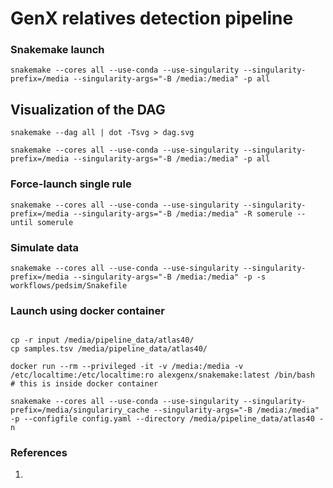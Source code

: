 # GenX relatives detection pipeline

### Snakemake launch

    snakemake --cores all --use-conda --use-singularity --singularity-prefix=/media --singularity-args="-B /media:/media" -p all

## Visualization of the DAG

    snakemake --dag all | dot -Tsvg > dag.svg

```shell script
snakemake --cores all --use-conda --use-singularity --singularity-prefix=/media --singularity-args="-B /media:/media" -p all
```

### Force-launch single rule

```shell script
snakemake --cores all --use-conda --use-singularity --singularity-prefix=/media --singularity-args="-B /media:/media" -R somerule --until somerule
```

### Simulate data

```shell script
snakemake --cores all --use-conda --use-singularity --singularity-prefix=/media --singularity-args="-B /media:/media" -p -s workflows/pedsim/Snakefile
```

### Launch using docker container

```shell script

cp -r input /media/pipeline_data/atlas40/
cp samples.tsv /media/pipeline_data/atlas40/

docker run --rm --privileged -it -v /media:/media -v /etc/localtime:/etc/localtime:ro alexgenx/snakemake:latest /bin/bash
# this is inside docker container

snakemake --cores all --use-conda --use-singularity --singularity-prefix=/media/singulariry_cache --singularity-args="-B /media:/media" -p --configfile config.yaml --directory /media/pipeline_data/atlas40 -n

```

### References

1. 